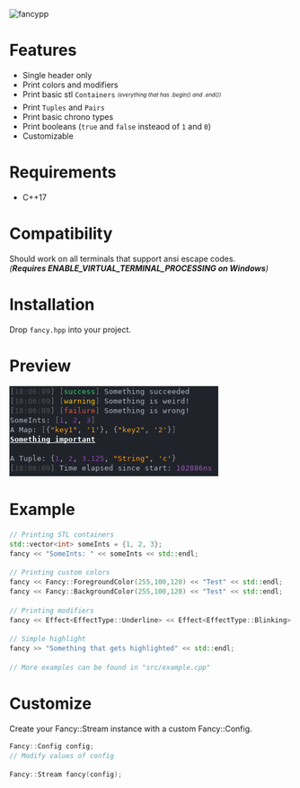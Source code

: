![fancypp](https://socialify.git.ci/Curve/fancypp/image?description=1&font=Raleway&issues=1&language=1&owner=1&pattern=Charlie%20Brown&stargazers=1&theme=Dark)

# Features
- Single header only
- Print colors and modifiers
- Print basic stl `Containers` <sub><sup>_(everything that has .begin() and .end())_</sup><sub>
- Print `Tuples` and `Pairs`
- Print basic chrono types
- Print booleans (`true` and `false` insteaod of `1` and `0`)
- Customizable

# Requirements
- C++17

# Compatibility
Should work on all terminals that support ansi escape codes.  
_(**Requires ENABLE_VIRTUAL_TERMINAL_PROCESSING on Windows**)_

# Installation
Drop `fancy.hpp` into your project.

# Preview
![preview](assets/example.gif)

# Example
```cpp
// Printing STL containers
std::vector<int> someInts = {1, 2, 3};
fancy << "SomeInts: " << someInts << std::endl;

// Printing custom colors
fancy << Fancy::ForegroundColor(255,100,120) << "Test" << std::endl;
fancy << Fancy::BackgroundColor(255,100,120) << "Test" << std::endl;

// Printing modifiers
fancy << Effect<EffectType::Underline> << Effect<EffectType::Blinking> << "Test" << std::endl;

// Simple highlight
fancy >> "Something that gets highlighted" << std::endl;

// More examples can be found in "src/example.cpp"
```

# Customize
Create your Fancy::Stream instance with a custom Fancy::Config.
```cpp
Fancy::Config config;
// Modify values of config

Fancy::Stream fancy(config);
```